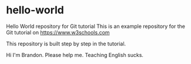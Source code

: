 # hello-world
Hello World repository for Git tutorial
This is an example repository for the Git tutorial on https://www.w3schools.com

This repository is built step by step in the tutorial.

Hi I'm Brandon. 
Please help me.
Teaching English sucks.
